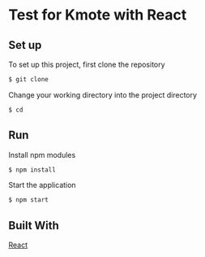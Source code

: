 # Test for Kmote with React


## Set up
To set up this project, first clone the repository
```bash
$ git clone 
```

Change your working directory into the project directory
```bash
$ cd 
```
## Run

Install npm modules
```bash
$ npm install
```

Start the application
```bash
$ npm start
```

## Built With
[React](https://github.com/facebook/create-react-app) 
